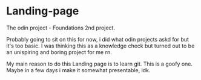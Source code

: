 # Landing-page


The odin project - Foundations 2nd project.

Probably going to sit on this for now, i did what odin projects askd for but it's too basic. I was thinking this as a knowledge check but turned out to be an unispiring and boring project for me rn.

My main reason to do this Landing page is to learn git. This is a goofy one. 
Maybe in a few days i make it somewhat presentable, idk.


